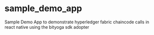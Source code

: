# sample_demo_app
Sample Demo App to demonstrate hyperledger fabric chaincode calls in react native using the bityoga sdk adopter
